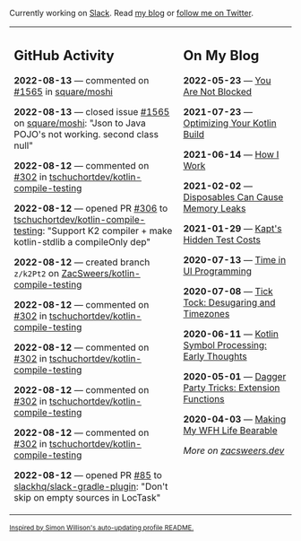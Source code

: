 Currently working on [Slack](https://slack.com/). Read [my blog](https://zacsweers.dev/) or [follow me on Twitter](https://twitter.com/ZacSweers).

<table><tr><td valign="top" width="60%">

## GitHub Activity
<!-- githubActivity starts -->
**2022-08-13** — commented on [#1565](https://github.com/square/moshi/issues/1565#issuecomment-1214213254) in [square/moshi](https://github.com/square/moshi)

**2022-08-13** — closed issue [#1565](https://github.com/square/moshi/issues/1565) on [square/moshi](https://github.com/square/moshi): "Json to Java POJO's not working. second class null"

**2022-08-12** — commented on [#302](https://github.com/tschuchortdev/kotlin-compile-testing/issues/302#issuecomment-1213537548) in [tschuchortdev/kotlin-compile-testing](https://github.com/tschuchortdev/kotlin-compile-testing)

**2022-08-12** — opened PR [#306](https://github.com/tschuchortdev/kotlin-compile-testing/pull/306) to [tschuchortdev/kotlin-compile-testing](https://github.com/tschuchortdev/kotlin-compile-testing): "Support K2 compiler + make kotlin-stdlib a compileOnly dep"

**2022-08-12** — created branch `z/k2Pt2` on [ZacSweers/kotlin-compile-testing](https://github.com/ZacSweers/kotlin-compile-testing)

**2022-08-12** — commented on [#302](https://github.com/tschuchortdev/kotlin-compile-testing/issues/302#issuecomment-1213527884) in [tschuchortdev/kotlin-compile-testing](https://github.com/tschuchortdev/kotlin-compile-testing)

**2022-08-12** — commented on [#302](https://github.com/tschuchortdev/kotlin-compile-testing/issues/302#issuecomment-1213512216) in [tschuchortdev/kotlin-compile-testing](https://github.com/tschuchortdev/kotlin-compile-testing)

**2022-08-12** — commented on [#302](https://github.com/tschuchortdev/kotlin-compile-testing/issues/302#issuecomment-1213510664) in [tschuchortdev/kotlin-compile-testing](https://github.com/tschuchortdev/kotlin-compile-testing)

**2022-08-12** — commented on [#302](https://github.com/tschuchortdev/kotlin-compile-testing/issues/302#issuecomment-1213494605) in [tschuchortdev/kotlin-compile-testing](https://github.com/tschuchortdev/kotlin-compile-testing)

**2022-08-12** — opened PR [#85](https://github.com/slackhq/slack-gradle-plugin/pull/85) to [slackhq/slack-gradle-plugin](https://github.com/slackhq/slack-gradle-plugin): "Don't skip on empty sources in LocTask"
<!-- githubActivity ends -->
</td><td valign="top" width="40%">

## On My Blog
<!-- blog starts -->
**2022-05-23** — [You Are Not Blocked](https://www.zacsweers.dev/you-are-not-blocked/)

**2021-07-23** — [Optimizing Your Kotlin Build](https://www.zacsweers.dev/optimizing-your-kotlin-build/)

**2021-06-14** — [How I Work](https://www.zacsweers.dev/how-i-work/)

**2021-02-02** — [Disposables Can Cause Memory Leaks](https://www.zacsweers.dev/disposables-can-cause-memory-leaks/)

**2021-01-29** — [Kapt's Hidden Test Costs](https://www.zacsweers.dev/kapts-hidden-test-costs/)

**2020-07-13** — [Time in UI Programming](https://www.zacsweers.dev/time-in-ui/)

**2020-07-08** — [Tick Tock: Desugaring and Timezones](https://www.zacsweers.dev/ticktock-desugaring-timezones/)

**2020-06-11** — [Kotlin Symbol Processing: Early Thoughts](https://www.zacsweers.dev/kotlin-symbol-processor-early-thoughts/)

**2020-05-01** — [Dagger Party Tricks: Extension Functions](https://www.zacsweers.dev/dagger-party-tricks-extension-functions/)

**2020-04-03** — [Making My WFH Life Bearable](https://www.zacsweers.dev/making-wfh-life-bearable/)
<!-- blog ends -->
_More on [zacsweers.dev](https://zacsweers.dev/)_
</td></tr></table>

<sub><a href="https://simonwillison.net/2020/Jul/10/self-updating-profile-readme/">Inspired by Simon Willison's auto-updating profile README.</a></sub>